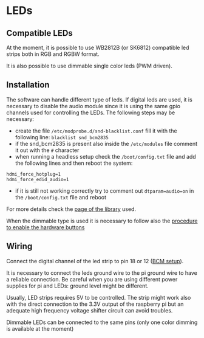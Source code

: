 # LEDs

## Compatible LEDs

At the moment, it is possible to use WB2812B (or SK6812) compatible led strips both in RGB and RGBW format.

It is also possible to use dimmable single color leds (PWM driven).

## Installation

The software can handle different type of leds.
If digital leds are used, it is necessary to disable the audio module since it is using the same gpio channels used for controlling the LEDs. The following steps may be necessary:
- create the file `/etc/modprobe.d/snd-blacklist.conf` fill it with the following line: `blacklist snd_bcm2835`
- if the snd_bcm2835 is present also inside the `/etc/modules` file comment it out with the `#` character
- when running a headless setup check the `/boot/config.txt` file and add the following lines and then reboot the system:
```
hdmi_force_hotplug=1
hdmi_force_edid_audio=1
```
- if it is still not working correctly try to comment out `dtparam=audio=on` in the `/boot/config.txt` file and reboot

For more details check the [page of the library](https://pypi.org/project/rpi-ws281x/) used.

When the dimmable type is used it is necessary to follow also the [procedure to enable the hardware buttons](#buttons)

## Wiring

Connect the digital channel of the led strip to pin 18 or 12 ([BCM setup](https://www.google.com/search?q=raspberry+pi+bcm+pinout&oq=raspberry+pi+&aqs=chrome.1.69i57j69i59l3j35i39j69i65l3.103597j1j7&sourceid=chrome&ie=UTF-8)).

It is necessary to connect the leds ground wire to the pi ground wire to have a reliable connection. Be careful when you are using different power supplies for pi and LEDs: ground level might be different.

Usually, LED strips requires 5V to be controlled. The strip might work also with the direct connection to the 3.3V output of the raspberry pi but an adequate high frequency voltage shifter circuit can avoid troubles.

Dimmable LEDs can be connected to the same pins (only one color dimming is available at the moment)
